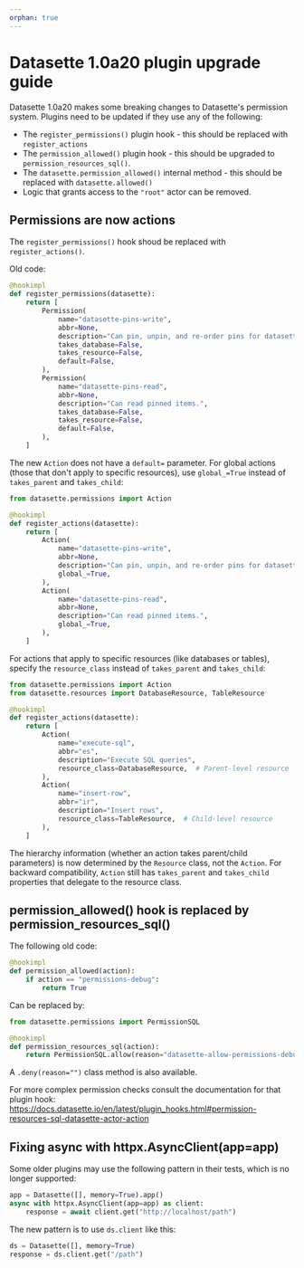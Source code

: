 ```yaml
---
orphan: true
---
```


# Datasette 1.0a20 plugin upgrade guide

<!-- START UPGRADE 1.0a20 -->

Datasette 1.0a20 makes some breaking changes to Datasette's permission system. Plugins need to be updated if they use any of the following:

- The `register_permissions()` plugin  hook - this should be replaced with `register_actions`
- The `permission_allowed()` plugin hook - this should be upgraded to `permission_resources_sql()`.
- The `datasette.permission_allowed()` internal method - this should be replaced with `datasette.allowed()`
- Logic that grants access to the `"root"` actor can be removed.

## Permissions are now actions

The `register_permissions()` hook shoud be replaced with `register_actions()`.

Old code:

```python
@hookimpl
def register_permissions(datasette):
    return [
        Permission(
            name="datasette-pins-write",
            abbr=None,
            description="Can pin, unpin, and re-order pins for datasette-pins",
            takes_database=False,
            takes_resource=False,
            default=False,
        ),
        Permission(
            name="datasette-pins-read",
            abbr=None,
            description="Can read pinned items.",
            takes_database=False,
            takes_resource=False,
            default=False,
        ),
    ]
```
The new `Action` does not have a `default=` parameter. For global actions (those that don't apply to specific resources), use `global_=True` instead of `takes_parent` and `takes_child`:

```python
from datasette.permissions import Action

@hookimpl
def register_actions(datasette):
    return [
        Action(
            name="datasette-pins-write",
            abbr=None,
            description="Can pin, unpin, and re-order pins for datasette-pins",
            global_=True,
        ),
        Action(
            name="datasette-pins-read",
            abbr=None,
            description="Can read pinned items.",
            global_=True,
        ),
    ]
```

For actions that apply to specific resources (like databases or tables), specify the `resource_class` instead of `takes_parent` and `takes_child`:

```python
from datasette.permissions import Action
from datasette.resources import DatabaseResource, TableResource

@hookimpl
def register_actions(datasette):
    return [
        Action(
            name="execute-sql",
            abbr="es",
            description="Execute SQL queries",
            resource_class=DatabaseResource,  # Parent-level resource
        ),
        Action(
            name="insert-row",
            abbr="ir",
            description="Insert rows",
            resource_class=TableResource,  # Child-level resource
        ),
    ]
```

The hierarchy information (whether an action takes parent/child parameters) is now determined by the `Resource` class, not the `Action`. For backward compatibility, `Action` still has `takes_parent` and `takes_child` properties that delegate to the resource class.

## permission_allowed() hook is replaced by permission_resources_sql()

The following old code:
```python
@hookimpl
def permission_allowed(action):
    if action == "permissions-debug":
        return True
```
Can be replaced by:
```python
from datasette.permissions import PermissionSQL

@hookimpl
def permission_resources_sql(action):
    return PermissionSQL.allow(reason="datasette-allow-permissions-debug")
```
A `.deny(reason="")` class method is also available.

For more complex permission checks consult the documentation for that plugin hook:
<https://docs.datasette.io/en/latest/plugin_hooks.html#permission-resources-sql-datasette-actor-action>

## Fixing async with httpx.AsyncClient(app=app)

Some older plugins may use the following pattern in their tests, which is no longer supported:
```python
app = Datasette([], memory=True).app()
async with httpx.AsyncClient(app=app) as client:
    response = await client.get("http://localhost/path")
```
The new pattern is to use `ds.client` like this:
```python
ds = Datasette([], memory=True)
response = ds.client.get("/path")
```
